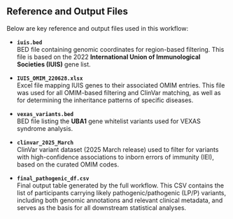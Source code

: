 ## Reference and Output Files

Below are key reference and output files used in this workflow:

- **`iuis.bed`**  
  BED file containing genomic coordinates for region-based filtering. This file is based on the 2022 **International Union of Immunological Societies (IUIS)** gene list.

- **`IUIS_OMIM_220628.xlsx`**  
  Excel file mapping IUIS genes to their associated OMIM entries. This file was used for all OMIM-based filtering and ClinVar matching, as well as for determining the inheritance patterns of specific diseases.

- **`vexas_variants.bed`**  
  BED file listing the **UBA1** gene whitelist variants used for VEXAS syndrome analysis.

- **`clinvar_2025_March`**  
  ClinVar variant dataset (2025 March release) used to filter for variants with high-confidence associations to inborn errors of immunity (IEI), based on the curated OMIM codes.

- **`final_pathogenic_df.csv`**  
  Final output table generated by the full workflow. This CSV contains the list of participants carrying likely pathogenic/pathogenic (LP/P) variants, including both genomic annotations and relevant clinical metadata, and serves as the basis for all downstream statistical analyses.

